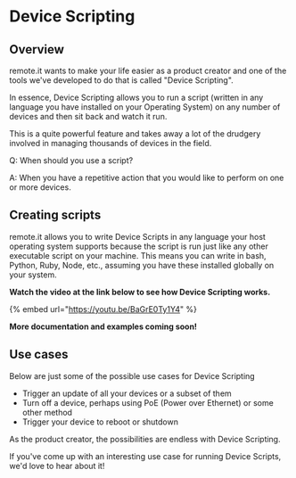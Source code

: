 # Device Scripting

## Overview

remote.it wants to make your life easier as a product creator and one of the tools we've developed to do that is called "Device Scripting".

In essence, Device Scripting allows you to run a script \(written in any language you have installed on your Operating System\) on any number of devices and then sit back and watch it run.

This is a quite powerful feature and takes away a lot of the drudgery involved in managing thousands of devices in the field.

Q: When should you use a script?

A: When you have a repetitive action that you would like to perform on one or more devices.

## Creating scripts

remote.it allows you to write Device Scripts in any language your host operating system supports because the script is run just like any other executable script on your machine. This means you can write in bash, Python, Ruby, Node, etc., assuming you have these installed globally on your system.

**Watch the video at the link below to see how Device Scripting works.**

{% embed url="https://youtu.be/BaGrE0Ty1Y4" %}

**More documentation and examples coming soon!**

## Use cases

Below are just some of the possible use cases for Device Scripting

* Trigger an update of all your devices or a subset of them
* Turn off a device, perhaps using PoE \(Power over Ethernet\) or some other method
* Trigger your device to reboot or shutdown

As the product creator, the possibilities are endless with Device Scripting. 

If you've come up with an interesting use case for running Device Scripts, we'd love to hear about it!

